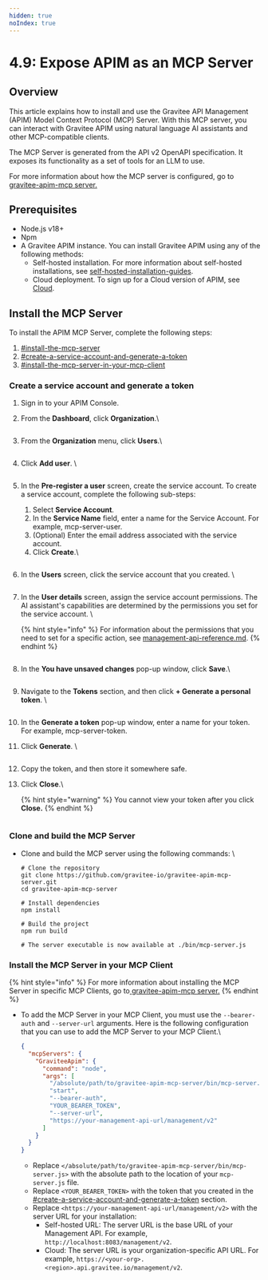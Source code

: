 ```yaml
---
hidden: true
noIndex: true
---
```


# 4.9: Expose APIM as an MCP Server

## Overview&#x20;

This article explains how to install and use the Gravitee API Management (APIM) Model Context Protocol (MCP) Server. With this MCP server, you can interact with Gravitee APIM  using natural language AI assistants and other MCP-compatible clients.&#x20;

The MCP Server is generated from the API v2 OpenAPI specification. It exposes its functionality as a set of tools for an LLM to use.&#x20;

For more information about how the MCP server is configured, go to [gravitee-apim-mcp server.](https://github.com/gravitee-io/gravitee-apim-mcp-server)

## Prerequisites&#x20;

* Node.js v18+&#x20;
* Npm
* A Gravitee APIM instance. You can install Gravitee APIM using any of the following methods:
  * Self-hosted installation. For more information about self-hosted installations, see [self-hosted-installation-guides](self-hosted-installation-guides/ "mention").&#x20;
  * Cloud deployment. To sign up for a Cloud version of APIM, see [Cloud](https://eu-auth.cloud.gravitee.io/cloud/register?response_type=code\&client_id=fd45d898-e621-4b12-85d8-98e621ab1237\&state=LnE2a3paZVpvci1XS2lVZVM4aX40Tmh6S0xJLmhQR0hjeDlWWmpzMFljM2JV\&redirect_uri=https%3A%2F%2Feu.cloud.gravitee.io\&scope=openid+profile+email+offline_access\&code_challenge=KZe5fohAzNEeytArXgWyk9BLw5iq_llPtVYvhh8cqAc\&code_challenge_method=S256\&nonce=LnE2a3paZVpvci1XS2lVZVM4aX40Tmh6S0xJLmhQR0hjeDlWWmpzMFljM2JV\&createUser=true\&hubspotutk=640db1914414dc8d82a03c4db2c797de).

## Install the MCP Server

To install the APIM MCP Server, complete the following steps:

1. [#install-the-mcp-server](4.9-expose-apim-as-an-mcp-server.md#install-the-mcp-server "mention")
2. [#create-a-service-account-and-generate-a-token](4.9-expose-apim-as-an-mcp-server.md#create-a-service-account-and-generate-a-token "mention")
3. [#install-the-mcp-server-in-your-mcp-client](4.9-expose-apim-as-an-mcp-server.md#install-the-mcp-server-in-your-mcp-client "mention")

### Create a service account and generate a token

1. Sign in to your APIM Console.&#x20;
2.  From the **Dashboard**, click **Organization**.\


    <figure><img src=".gitbook/assets/image (333).png" alt=""><figcaption></figcaption></figure>
3.  From the **Organization** menu, click **Users**.\


    <figure><img src=".gitbook/assets/image (334).png" alt=""><figcaption></figcaption></figure>
4.  Click **Add user**. \


    <figure><img src=".gitbook/assets/image (335).png" alt=""><figcaption></figcaption></figure>
5.  In the **Pre-register a user** screen, create the service account. To create a service account, complete the following sub-steps:

    1. Select **Service Account**.&#x20;
    2. In the **Service Name** field, enter a name for the Service Account. For example, mcp-server-user.
    3. (Optional) Enter the email address associated with the service account.
    4. Click **Create**.\


    <figure><img src=".gitbook/assets/image (337).png" alt=""><figcaption></figcaption></figure>
6.  In the **Users** screen, click the service account that you created. \


    <figure><img src=".gitbook/assets/image (338).png" alt=""><figcaption></figcaption></figure>
7.  In the **User details** screen, assign the service account permissions. The AI assistant's capabilities are determined by the permissions you set for the service account. \


    {% hint style="info" %}
    For information about the permissions that you need to set for a specific action, see [management-api-reference.md](management-api-reference.md "mention").
    {% endhint %}



    <figure><img src=".gitbook/assets/image (339).png" alt=""><figcaption></figcaption></figure>
8.  In the **You have unsaved changes** pop-up window, click **Save**.\


    <figure><img src=".gitbook/assets/image (340).png" alt=""><figcaption></figcaption></figure>
9.  Navigate to the **Tokens** section, and then click **+ Generate a personal token**. \


    <figure><img src=".gitbook/assets/image (323).png" alt=""><figcaption></figcaption></figure>
10. In the **Generate a token** pop-up window, enter a name for your token. For example, mcp-server-token.
11. Click **Generate**. \


    <figure><img src=".gitbook/assets/image (324).png" alt=""><figcaption></figcaption></figure>
12. Copy the token, and then store it somewhere safe.&#x20;
13. Click **Close**.\


    {% hint style="warning" %}
    You cannot view your token after you click **Close.**
    {% endhint %}



    <figure><img src=".gitbook/assets/C8A38BA2-E033-4F88-AB72-4DB7CBAA9323_1_201_a.jpeg" alt=""><figcaption></figcaption></figure>

### Clone and build the MCP Server

*   Clone and build the MCP server using the following commands: \


    ```
    # Clone the repository
    git clone https://github.com/gravitee-io/gravitee-apim-mcp-server.git
    cd gravitee-apim-mcp-server

    # Install dependencies
    npm install

    # Build the project
    npm run build

    # The server executable is now available at ./bin/mcp-server.js
    ```

### Install the MCP Server in your MCP Client&#x20;

{% hint style="info" %}
For more information about installing the MCP Server in specific MCP Clients, go to[ gravitee-apim-mcp server.](https://github.com/gravitee-io/gravitee-apim-mcp-server)
{% endhint %}

*   To add the MCP Server in your MCP Client, you must use the `--bearer-auth` and `--server-url` arguments. Here is the following configuration that you can use to add the MCP Server to your MCP Client.\


    ```json
    {
      "mcpServers": {
        "GraviteeApim": {
          "command": "node",
          "args": [
            "/absolute/path/to/gravitee-apim-mcp-server/bin/mcp-server.js",
            "start",
            "--bearer-auth",
            "YOUR_BEARER_TOKEN",
            "--server-url",
            "https://your-management-api-url/management/v2"
          ]
        }
      }
    }
    ```

    * Replace `</absolute/path/to/gravitee-apim-mcp-server/bin/mcp-server.js>` with the absolute path to the location of your `mcp-server.js` file.
    * Replace `<YOUR_BEARER_TOKEN>` with the token that you created in the [#create-a-service-account-and-generate-a-token](4.9-expose-apim-as-an-mcp-server.md#create-a-service-account-and-generate-a-token "mention") section.
    * Replace `<https://your-management-api-url/management/v2>` with the server URL for your installation:
      * Self-hosted URL: The server URL is the base URL of your Management API. For example, `http://localhost:8083/management/v2`.&#x20;
      * Cloud: The server URL is your organization-specific API URL. For example, `https://<your-org>.<region>.api.gravitee.io/management/v2`.
